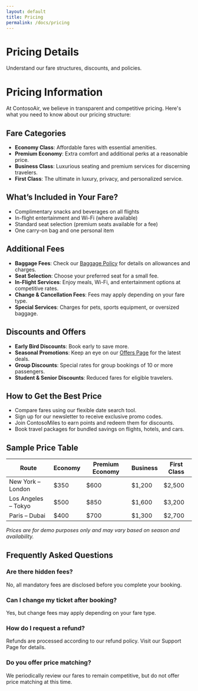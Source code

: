 ```yaml
---
layout: default
title: Pricing
permalink: /docs/pricing
---
```


# Pricing Details

Understand our fare structures, discounts, and policies.

# Pricing Information

At ContosoAir, we believe in transparent and competitive pricing. Here's what you need to know about our pricing structure:

## Fare Categories

- **Economy Class**: Affordable fares with essential amenities.
- **Premium Economy**: Extra comfort and additional perks at a reasonable price.
- **Business Class**: Luxurious seating and premium services for discerning travelers.
- **First Class**: The ultimate in luxury, privacy, and personalized service.

## What’s Included in Your Fare?

- Complimentary snacks and beverages on all flights
- In-flight entertainment and Wi-Fi (where available)
- Standard seat selection (premium seats available for a fee)
- One carry-on bag and one personal item

## Additional Fees

- **Baggage Fees**: Check our [Baggage Policy](/baggage-policy) for details on allowances and charges.
- **Seat Selection**: Choose your preferred seat for a small fee.
- **In-Flight Services**: Enjoy meals, Wi-Fi, and entertainment options at competitive rates.
- **Change & Cancellation Fees**: Fees may apply depending on your fare type.
- **Special Services**: Charges for pets, sports equipment, or oversized baggage.

## Discounts and Offers

- **Early Bird Discounts**: Book early to save more.
- **Seasonal Promotions**: Keep an eye on our [Offers Page](/offers) for the latest deals.
- **Group Discounts**: Special rates for group bookings of 10 or more passengers.
- **Student & Senior Discounts**: Reduced fares for eligible travelers.

## How to Get the Best Price

- Compare fares using our flexible date search tool.
- Sign up for our newsletter to receive exclusive promo codes.
- Join ContosoMiles to earn points and redeem them for discounts.
- Book travel packages for bundled savings on flights, hotels, and cars.

## Sample Price Table

| Route                | Economy | Premium Economy | Business | First Class |
|----------------------|---------|----------------|----------|-------------|
| New York – London    | $350    | $600           | $1,200   | $2,500      |
| Los Angeles – Tokyo  | $500    | $850           | $1,600   | $3,200      |
| Paris – Dubai        | $400    | $700           | $1,300   | $2,700      |

*Prices are for demo purposes only and may vary based on season and availability.*

## Frequently Asked Questions

### Are there hidden fees?
No, all mandatory fees are disclosed before you complete your booking.

### Can I change my ticket after booking?
Yes, but change fees may apply depending on your fare type.

### How do I request a refund?
Refunds are processed according to our refund policy. Visit our Support Page for details.

### Do you offer price matching?
We periodically review our fares to remain competitive, but do not offer price matching at this time.
